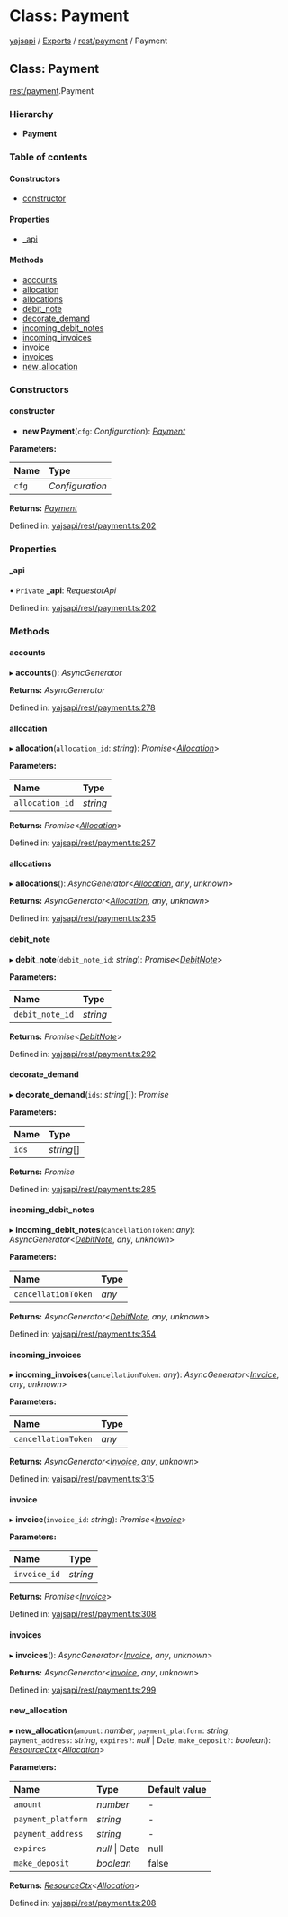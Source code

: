 # Class: Payment

[yajsapi](../yajsapi.md) / [Exports](../modules/) / [rest/payment](../modules/rest_payment.md) / Payment

## Class: Payment

[rest/payment](../modules/rest_payment.md).Payment

### Hierarchy

* **Payment**

### Table of contents

#### Constructors

* [constructor](rest_payment.payment.md#constructor)

#### Properties

* [\_api](rest_payment.payment.md#_api)

#### Methods

* [accounts](rest_payment.payment.md#accounts)
* [allocation](rest_payment.payment.md#allocation)
* [allocations](rest_payment.payment.md#allocations)
* [debit\_note](rest_payment.payment.md#debit_note)
* [decorate\_demand](rest_payment.payment.md#decorate_demand)
* [incoming\_debit\_notes](rest_payment.payment.md#incoming_debit_notes)
* [incoming\_invoices](rest_payment.payment.md#incoming_invoices)
* [invoice](rest_payment.payment.md#invoice)
* [invoices](rest_payment.payment.md#invoices)
* [new\_allocation](rest_payment.payment.md#new_allocation)

### Constructors

#### constructor

* **new Payment**\(`cfg`: _Configuration_\): [_Payment_](rest_payment.payment.md)

**Parameters:**

| Name | Type |
| :--- | :--- |
| `cfg` | _Configuration_ |

**Returns:** [_Payment_](rest_payment.payment.md)

Defined in: [yajsapi/rest/payment.ts:202](https://github.com/golemfactory/yajsapi/blob/289a25a/yajsapi/rest/payment.ts#L202)

### Properties

#### \_api

• `Private` **\_api**: _RequestorApi_

Defined in: [yajsapi/rest/payment.ts:202](https://github.com/golemfactory/yajsapi/blob/289a25a/yajsapi/rest/payment.ts#L202)

### Methods

#### accounts

▸ **accounts**\(\): _AsyncGenerator_

**Returns:** _AsyncGenerator_

Defined in: [yajsapi/rest/payment.ts:278](https://github.com/golemfactory/yajsapi/blob/289a25a/yajsapi/rest/payment.ts#L278)

#### allocation

▸ **allocation**\(`allocation_id`: _string_\): _Promise_&lt;[_Allocation_](rest_payment.allocation.md)&gt;

**Parameters:**

| Name | Type |
| :--- | :--- |
| `allocation_id` | _string_ |

**Returns:** _Promise_&lt;[_Allocation_](rest_payment.allocation.md)&gt;

Defined in: [yajsapi/rest/payment.ts:257](https://github.com/golemfactory/yajsapi/blob/289a25a/yajsapi/rest/payment.ts#L257)

#### allocations

▸ **allocations**\(\): _AsyncGenerator_&lt;[_Allocation_](rest_payment.allocation.md), _any_, _unknown_&gt;

**Returns:** _AsyncGenerator_&lt;[_Allocation_](rest_payment.allocation.md), _any_, _unknown_&gt;

Defined in: [yajsapi/rest/payment.ts:235](https://github.com/golemfactory/yajsapi/blob/289a25a/yajsapi/rest/payment.ts#L235)

#### debit\_note

▸ **debit\_note**\(`debit_note_id`: _string_\): _Promise_&lt;[_DebitNote_](rest_payment.debitnote.md)&gt;

**Parameters:**

| Name | Type |
| :--- | :--- |
| `debit_note_id` | _string_ |

**Returns:** _Promise_&lt;[_DebitNote_](rest_payment.debitnote.md)&gt;

Defined in: [yajsapi/rest/payment.ts:292](https://github.com/golemfactory/yajsapi/blob/289a25a/yajsapi/rest/payment.ts#L292)

#### decorate\_demand

▸ **decorate\_demand**\(`ids`: _string_\[\]\): _Promise_

**Parameters:**

| Name | Type |
| :--- | :--- |
| `ids` | _string_\[\] |

**Returns:** _Promise_

Defined in: [yajsapi/rest/payment.ts:285](https://github.com/golemfactory/yajsapi/blob/289a25a/yajsapi/rest/payment.ts#L285)

#### incoming\_debit\_notes

▸ **incoming\_debit\_notes**\(`cancellationToken`: _any_\): _AsyncGenerator_&lt;[_DebitNote_](rest_payment.debitnote.md), _any_, _unknown_&gt;

**Parameters:**

| Name | Type |
| :--- | :--- |
| `cancellationToken` | _any_ |

**Returns:** _AsyncGenerator_&lt;[_DebitNote_](rest_payment.debitnote.md), _any_, _unknown_&gt;

Defined in: [yajsapi/rest/payment.ts:354](https://github.com/golemfactory/yajsapi/blob/289a25a/yajsapi/rest/payment.ts#L354)

#### incoming\_invoices

▸ **incoming\_invoices**\(`cancellationToken`: _any_\): _AsyncGenerator_&lt;[_Invoice_](rest_payment.invoice.md), _any_, _unknown_&gt;

**Parameters:**

| Name | Type |
| :--- | :--- |
| `cancellationToken` | _any_ |

**Returns:** _AsyncGenerator_&lt;[_Invoice_](rest_payment.invoice.md), _any_, _unknown_&gt;

Defined in: [yajsapi/rest/payment.ts:315](https://github.com/golemfactory/yajsapi/blob/289a25a/yajsapi/rest/payment.ts#L315)

#### invoice

▸ **invoice**\(`invoice_id`: _string_\): _Promise_&lt;[_Invoice_](rest_payment.invoice.md)&gt;

**Parameters:**

| Name | Type |
| :--- | :--- |
| `invoice_id` | _string_ |

**Returns:** _Promise_&lt;[_Invoice_](rest_payment.invoice.md)&gt;

Defined in: [yajsapi/rest/payment.ts:308](https://github.com/golemfactory/yajsapi/blob/289a25a/yajsapi/rest/payment.ts#L308)

#### invoices

▸ **invoices**\(\): _AsyncGenerator_&lt;[_Invoice_](rest_payment.invoice.md), _any_, _unknown_&gt;

**Returns:** _AsyncGenerator_&lt;[_Invoice_](rest_payment.invoice.md), _any_, _unknown_&gt;

Defined in: [yajsapi/rest/payment.ts:299](https://github.com/golemfactory/yajsapi/blob/289a25a/yajsapi/rest/payment.ts#L299)

#### new\_allocation

▸ **new\_allocation**\(`amount`: _number_, `payment_platform`: _string_, `payment_address`: _string_, `expires?`: _null_ \| Date, `make_deposit?`: _boolean_\): [_ResourceCtx_](rest_resource.resourcectx.md)&lt;[_Allocation_](rest_payment.allocation.md)&gt;

**Parameters:**

| Name | Type | Default value |
| :--- | :--- | :--- |
| `amount` | _number_ | - |
| `payment_platform` | _string_ | - |
| `payment_address` | _string_ | - |
| `expires` | _null_ \| Date | null |
| `make_deposit` | _boolean_ | false |

**Returns:** [_ResourceCtx_](rest_resource.resourcectx.md)&lt;[_Allocation_](rest_payment.allocation.md)&gt;

Defined in: [yajsapi/rest/payment.ts:208](https://github.com/golemfactory/yajsapi/blob/289a25a/yajsapi/rest/payment.ts#L208)

